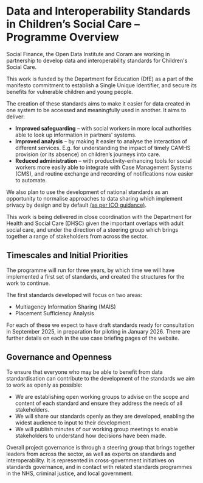 # Data and Interoperability Standards in Children’s Social Care – Programme Overview

Social Finance, the Open Data Institute and Coram are working in partnership to develop data and interoperability standards for Children's Social Care.  

This work is funded by the Department for Education (DfE) as a part of the manifesto commitment to establish a Single Unique Identifier, and secure its benefits for vulnerable children and young people.  

The creation of these standards aims to make it easier for data created in one system to be accessed and meaningfully used in another. It aims to deliver: 
- **Improved safeguarding** – with social workers in more local authorities able to look up information in partners' systems.
- **Improved analysis** – by making it easier to analyse the interaction of different services. E.g. for understanding the impact of timely CAMHS provision (or its absence) on children’s journeys into care.
- **Reduced administration** – with productivity-enhancing tools for social workers more easily able to integrate with Case Management Systems (CMS), and routine exchange and recording of notifications now easier to automate. 

We also plan to use the development of national standards as an opportunity to normalise approaches to data sharing which implement privacy by design and by default [(as per ICO guidance)](https:/ico.org.uk/for-organisations/uk-gdpr-guidance-and-resources/accountability-and-governance/guide-to-accountability-and-governance/data-protection-by-design-and-default/).

This work is being delivered in close coordination with the Department for Health and Social Care (DHSC) given the important overlaps with adult social care, and under the direction of a steering group which brings together a range of stakeholders from across the sector.


## Timescales and Initial Priorities
The programme will run for three years, by which time we will have implemented a first set of standards, and created the structures for the work to continue.  

The first standards developed will focus on two areas: 
- Multiagency Information Sharing (MAIS) 
- Placement Sufficiency Analysis 

For each of these we expect to have draft standards ready for consultation in September 2025, in preparation for piloting in January 2026. There are further details on each in the use case briefing pages of the website.

## Governance and Openness
To ensure that everyone who may be able to benefit from data standardisation can contribute to the development of the standards we aim to work as openly as possible: 

- We are establishing open working groups to advise on the scope and content of each standard and ensure they address the needs of all stakeholders.  
- We will share our standards openly as they are developed, enabling the widest audience to input to their development.
- We will publish minutes of our working group meetings to enable stakeholders to understand how decisions have been made. 

Overall project governance is through a steering group that brings together leaders from across the sector, as well as experts on standards and interoperability. It is represented in cross-government initiatives on standards governance, and in contact with related standards programmes in the NHS, criminal justice, and local government.

<!-- 












The Department for Education (DfE) is running a three-year programme to establish data standards and interoperability standards in children’s social care. Social Finance is leading this programme on behalf of the department. 

This work is being delivered in close coordination with the Department for Health and Social Care (DHSC) given the important overlaps with adult social care, and under the direction of a steering board which brings together a range of stakeholders.  

![Programme timeline](images/other_images/timeline.png)

After an initial mobilisation phase, we are now into the development stage with two workstreams to take forward two priority Use Cases:
 - Multiagency Information Sharing (MAIS)
 - Commissioning children’s care placements.  

Each workstream will follow best practice in developing open standards for data, with an open working group in which all interested stakeholders may take part. Working groups will also make recommendations as to the implementation support required by LAs, CMS suppliers, and other stakeholders.  

### Standards brief – Multiagency information sharing 

Whilst the scope for the programme as a whole is broad, we are focussing in the first instance on the standards required to unblock the use of ‘Single View’ systems, as an aid to multi-agency information sharing. Specifically: 

- A Data Exchange Standard will standardise and support how data is exchanged between systems. 
- A Person Standard will standardise some of the data collected about individuals, focussing on those fields required to distinguish one person from another, and to identify relationships between persons.
- The first component of a Children’s Social Care Taxonomy will define key concepts in children’s social care, and how they are described, but be limited in scope to those concepts needed to support the core use cases for Single View systems. 

### Standards Brief – Commissioning children’s care placements   

We will develop a standard which: 
- Allows groups of LAs (we assume regions) to create a shared picture of placement sufficiency – what provision do they need, where, and available at what notice – and how does this compare to what they have available to the now.
- Enables them to make sufficiently like-for-like comparisons of placement cost.
- Enables them to forecast future demand for commercially meaningful types of service
- Represents the smallest possible burden on frontline staff
- Represents the smallest cost of change for regions
- Does not require any change from the case management suppliers.

We will also develop a package of implementation support for regions adopting this.

We will not be attempting to create a standard for automating any part of the placement finding process, although people working on this may find parts of the standard useful, nonetheless.

We will not be attempting to create a single national referral form, or national contract. Those might be useful, but they are distinct from this work which 
has a tighter scope – simply creating a standard for the core data to be used in sufficiency analysis. 

We will not initially be attempting to cover placements in adult social care, although the work may extend to that in future.  -->